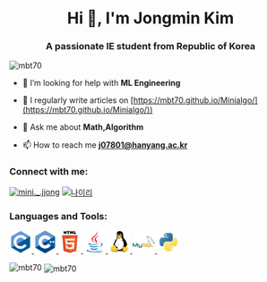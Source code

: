 <h1 align="center">Hi 👋, I'm Jongmin Kim</h1>
<h3 align="center">A passionate IE student from Republic of Korea</h3>

<p align="left"> <img src="https://komarev.com/ghpvc/?username=mbt70&label=Profile%20views&color=0e75b6&style=flat" alt="mbt70" /> </p>

- 🤝 I’m looking for help with **ML Engineering**

- 📝 I regularly write articles on [https://mbt70.github.io/Minialgo/](https://mbt70.github.io/Minialgo/))

- 💬 Ask me about **Math,Algorithm**

- 📫 How to reach me **j07801@hanyang.ac.kr**

<h3 align="left">Connect with me:</h3>
<p align="left">
<a href="https://instagram.com/mini._.jjong" target="blank"><img align="center" src="https://raw.githubusercontent.com/rahuldkjain/github-profile-readme-generator/master/src/images/icons/Social/instagram.svg" alt="mini._.jjong" height="30" width="40" /></a>
<a href="https://www.youtube.com/c/나이리" target="blank"><img align="center" src="https://raw.githubusercontent.com/rahuldkjain/github-profile-readme-generator/master/src/images/icons/Social/youtube.svg" alt="나이리" height="30" width="40" /></a>
</p>

<h3 align="left">Languages and Tools:</h3>
<p align="left"> <a href="https://www.cprogramming.com/" target="_blank" rel="noreferrer"> <img src="https://raw.githubusercontent.com/devicons/devicon/master/icons/c/c-original.svg" alt="c" width="40" height="40"/> </a> <a href="https://www.w3schools.com/cpp/" target="_blank" rel="noreferrer"> <img src="https://raw.githubusercontent.com/devicons/devicon/master/icons/cplusplus/cplusplus-original.svg" alt="cplusplus" width="40" height="40"/> </a> <a href="https://www.w3.org/html/" target="_blank" rel="noreferrer"> <img src="https://raw.githubusercontent.com/devicons/devicon/master/icons/html5/html5-original-wordmark.svg" alt="html5" width="40" height="40"/> </a> <a href="https://www.java.com" target="_blank" rel="noreferrer"> <img src="https://raw.githubusercontent.com/devicons/devicon/master/icons/java/java-original.svg" alt="java" width="40" height="40"/> </a> <a href="https://www.linux.org/" target="_blank" rel="noreferrer"> <img src="https://raw.githubusercontent.com/devicons/devicon/master/icons/linux/linux-original.svg" alt="linux" width="40" height="40"/> </a> <a href="https://www.mysql.com/" target="_blank" rel="noreferrer"> <img src="https://raw.githubusercontent.com/devicons/devicon/master/icons/mysql/mysql-original-wordmark.svg" alt="mysql" width="40" height="40"/> </a> <a href="https://www.python.org" target="_blank" rel="noreferrer"> <img src="https://raw.githubusercontent.com/devicons/devicon/master/icons/python/python-original.svg" alt="python" width="40" height="40"/> </a> </p>

<p><img align="left" src="https://github-readme-stats.vercel.app/api/top-langs?username=mbt70&show_icons=true&locale=en&layout=compact" alt="mbt70" /></p>

<p>&nbsp;<img align="center" src="https://github-readme-stats.vercel.app/api?username=mbt70&show_icons=true&locale=en" alt="mbt70" /></p>
